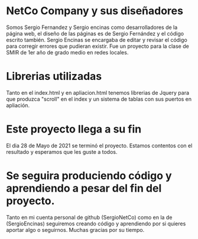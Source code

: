 # NetCo Company y sus diseñadores
Somos Sergio Fernandez y Sergio encinas como desarrolladores de la página web, el diseño de las páginas es de Sergio Fernández y el código escrito también.
Sergio Encinas se encargaba de editar y revisar el código para corregir errores que pudieran existir. Fue un proyecto para la clase de SMIR de 1er año de grado medio en redes locales.

# Librerias utilizadas
Tanto en el index.html y en apliacion.html tenemos librerias de Jquery para que produzca "scroll" en el index y un sistema de tablas con sus puertos en apliación.

# Este proyecto llega a su fin
El dia 28 de Mayo de 2021 se terminó el proyecto. Estamos contentos con el resultado y esperamos que les guste a todos.
# Se seguira produciendo código y aprendiendo a pesar del fin del proyecto.
Tanto en mi cuenta personal de github (SergioNetCo) como en la de (SergioEncinas) seguiremos creando código y aprendiendo por si quieres aportar algo o seguirnos.
Muchas gracias por su tiempo.
